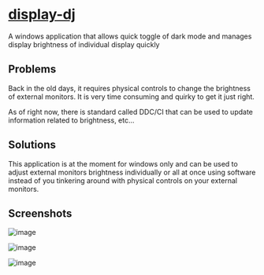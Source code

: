 # [display-dj](https://synle.github.io/display-dj/)

A windows application that allows quick toggle of dark mode and manages display brightness of individual display quickly

## Problems

Back in the old days, it requires physical controls to change the brightness of external monitors. It is very time consuming and quirky to get it just right.

As of right now, there is standard called DDC/CI that can be used to update information related to brightness, etc...

## Solutions

This application is at the moment for windows only and can be used to adjust external monitors brightness individually or all at once using software instead of you tinkering around with physical controls on your external monitors.

## Screenshots

![image](https://user-images.githubusercontent.com/3792401/158028380-e2347d2e-129a-456e-a49c-fe1350ab4fca.png)

![image](https://user-images.githubusercontent.com/3792401/158028372-d3fadbf7-d6c6-421c-8598-538f0c3c9bcd.png)

![image](https://user-images.githubusercontent.com/3792401/158028393-1db3c6ef-6d09-447d-bd24-0ed3697b5c9b.png)
